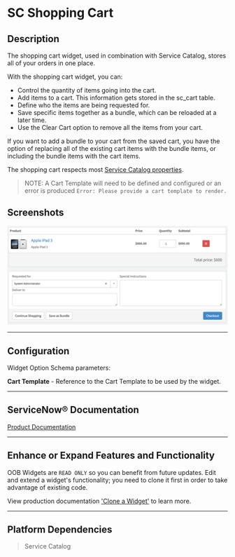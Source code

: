 # SC Shopping Cart

## Description

The shopping cart widget, used in combination with Service Catalog, stores all of your orders in one place.

With the shopping cart widget, you can:

* Control the quantity of items going into the cart.<br/>
* Add items to a cart. This information gets stored in the sc_cart table.<br/>
* Define who the items are being requested for.<br/>
* Save specific items together as a bundle, which can be reloaded at a later time.<br/>
* Use the Clear Cart option to remove all the items from your cart.<br/>

If you want to add a bundle to your cart from the saved cart, you have the option of replacing all of the existing cart items with the bundle items, or including the bundle items with the cart items.

The shopping cart respects most [Service Catalog properties](https://docs.servicenow.com/bundle/istanbul-servicenow-platform/page/build/service-portal/concept/service-catalog-shopping-cart.html).

> NOTE: A Cart Template will need to be defined and configured or an error is produced `Error: Please provide a cart template to render.`

## Screenshots
![alt text](../images/ShoppingCartWidget.png "Shopping Cart Widget")

---
## Configuration

Widget Option Schema parameters:

**Cart Template** - Reference to the Cart Template to be used by the widget.

---
## ServiceNow® Documentation
[Product Documentation](https://docs.servicenow.com/search?q=SC+Shopping+Cart+widget)

---
## Enhance or Expand Features and Functionality

OOB Widgets are `READ ONLY` so you can benefit from future updates. Edit and extend a widget's functionality; you need to clone it first in order to take advantage of existing code.

View production documentation ['Clone a Widget'](https://docs.servicenow.com/bundle/istanbul-servicenow-platform/page/build/service-portal/task/t_CloneAndEditAWidget.html) to learn more.

---
## Platform Dependencies
> Service Catalog